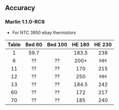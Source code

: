 ## Accuracy

### Marlin 1.1.0-RC8
* For NTC 3950 ebay thermistors

| Table | Bed 60 | Bed 100 | HE 180 | HE 230 |
| :---: | :---: | :---: |:---: | :---: |
| 1 | 59.7 |  | 183.5 | 238 |
| 6 | ?? | ?? | 200+ | HH |
| 11 | ?? | ?? | 170 | 215 |
| 12 | ?? | ?? | 250 | HH |
| 13 | ?? | ?? | 184.5 |242 |
| 60 | ?? | ?? | 172 | 217 |
| 70 | ?? | ?? | 185 | 240 |

<!--stackedit_data:
eyJoaXN0b3J5IjpbODM5NDg3ODE3LDEyNjkwMTAzNTMsLTE0MD
M0OTQ5MDgsNzE0NzEwNDExLC00NDE2ODAyNDgsLTY5NjkwOTEx
NiwyMDQ1MTk4MTQ0LC0yNTc2MjQwMTFdfQ==
-->